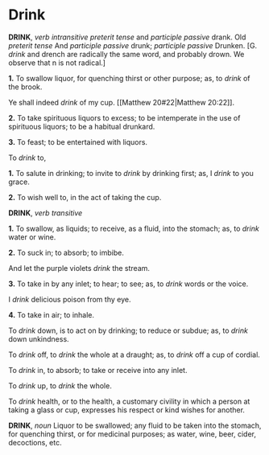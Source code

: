 # Drink

**DRINK**, _verb intransitive_ _preterit tense_ and _participle passive_ drank. Old _preterit tense_ And _participle passive_ drunk; _participle passive_ Drunken. \[G. _drink_ and drench are radically the same word, and probably drown. We observe that n is not radical.\]

**1.** To swallow liquor, for quenching thirst or other purpose; as, to _drink_ of the brook.

Ye shall indeed _drink_ of my cup. [[Matthew 20#22|Matthew 20:22]].

**2.** To take spirituous liquors to excess; to be intemperate in the use of spirituous liquors; to be a habitual drunkard.

**3.** To feast; to be entertained with liquors.

To _drink_ to,

**1.** To salute in drinking; to invite to _drink_ by drinking first; as, I _drink_ to you grace.

**2.** To wish well to, in the act of taking the cup.

**DRINK**, _verb transitive_

**1.** To swallow, as liquids; to receive, as a fluid, into the stomach; as, to _drink_ water or wine.

**2.** To suck in; to absorb; to imbibe.

And let the purple violets _drink_ the stream.

**3.** To take in by any inlet; to hear; to see; as, to _drink_ words or the voice.

I _drink_ delicious poison from thy eye.

**4.** To take in air; to inhale.

To _drink_ down, is to act on by drinking; to reduce or subdue; as, to _drink_ down unkindness.

To _drink_ off, to _drink_ the whole at a draught; as, to _drink_ off a cup of cordial.

To _drink_ in, to absorb; to take or receive into any inlet.

To _drink_ up, to _drink_ the whole.

To _drink_ health, or to the health, a customary civility in which a person at taking a glass or cup, expresses his respect or kind wishes for another.

**DRINK**, _noun_ Liquor to be swallowed; any fluid to be taken into the stomach, for quenching thirst, or for medicinal purposes; as water, wine, beer, cider, decoctions, etc.